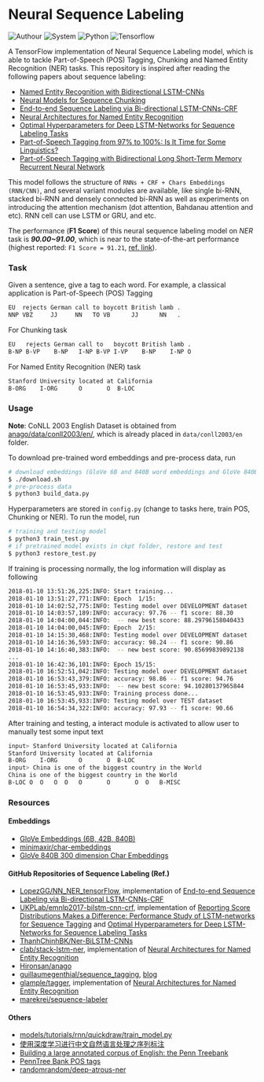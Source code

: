 # Neural Sequence Labeling

![Authour](https://img.shields.io/badge/Author-Zhang%20Hao%20(Isaac%20Changhau)-blue.svg) ![System](https://img.shields.io/badge/MacOS%20High%20Sierra-10.13.2-green.svg) ![Python](https://img.shields.io/badge/Python-3.6-brightgreen.svg) ![Tensorflow](https://img.shields.io/badge/TensorFlow-1.4.0-yellowgreen.svg)

A TensorFlow implementation of Neural Sequence Labeling model, which is able to tackle Part-of-Speech (POS) Tagging, Chunking and Named Entity Recognition (NER) tasks. This repository is inspired after reading the following papers about sequence labeling:
- [Named Entity Recognition with Bidirectional LSTM-CNNs](https://arxiv.org/pdf/1511.08308.pdf)
- [Neural Models for Sequence Chunking](https://arxiv.org/abs/1701.04027)
- [End-to-end Sequence Labeling via Bi-directional LSTM-CNNs-CRF](https://arxiv.org/pdf/1603.01354.pdf)
- [Neural Architectures for Named Entity Recognition](https://arxiv.org/pdf/1603.01360.pdf)
- [Optimal Hyperparameters for Deep LSTM-Networks for Sequence Labeling Tasks](https://arxiv.org/pdf/1707.06799.pdf)
- [Part-of-Speech Tagging from 97% to 100%: Is It Time for Some Linguistics?](https://nlp.stanford.edu/pubs/CICLing2011-manning-tagging.pdf)
- [Part-of-Speech Tagging with Bidirectional Long Short-Term Memory Recurrent Neural Network](https://arxiv.org/pdf/1510.06168.pdf)

This model follows the structure of `RNNs + CRF + Chars Embeddings (RNN/CNN)`, and several variant modules are available, like single bi-RNN, stacked bi-RNN and densely connected bi-RNN as well as experiments on introducing the attention mechanism (dot attention, Bahdanau attention and etc). RNN cell can use LSTM or GRU, and etc.

The performance (**F1 Score**) of this neural sequence labeling model on *NER* task is ***90.00~91.00***, which is near to the state-of-the-art performance (highest reported: `F1 Score = 91.21`, [ref. link](https://www.quora.com/What-is-the-current-state-of-the-art-in-Named-Entity-Recognition-NER)).

### Task

Given a sentence, give a tag to each word. For example, a classical application is Part-of-Speech (POS) Tagging
```bash
EU  rejects German call to boycott British lamb . 
NNP VBZ     JJ     NN   TO VB      JJ      NN   . 
```

For Chunking task
```bash
EU   rejects German call to   boycott British lamb . 
B-NP B-VP    B-NP   I-NP B-VP I-VP    B-NP    I-NP O 
```

For Named Entity Recognition (NER) task
```bash
Stanford University located at California 
B-ORG    I-ORG      O       O  B-LOC      
```

### Usage

**Note**: CoNLL 2003 English Dataset is obtained from [anago/data/conll2003/en/](https://github.com/Hironsan/anago/tree/master/data/conll2003/en), which is already placed in `data/conll2003/en` folder.

To download pre-trained word embeddings and pre-process data, run
```bash
# download embeddings (GloVe 6B and 840B word embeddings and GloVe 840B char embeddings)
$ ./download.sh
# pre-process data
$ python3 build_data.py 
```

Hyperparameters are stored in `config.py` (change to tasks here, train POS, Chunking or NER). To run the model, run
```bash
# training and testing model
$ python3 train_test.py
# if pretrained model exists in ckpt folder, restore and test
$ python3 restore_test.py
```

If training is processing normally, the log information will display as following
```bash
2018-01-10 13:51:26,225:INFO: Start training...
2018-01-10 13:51:27,771:INFO: Epoch  1/15:
2018-01-10 14:02:52,775:INFO: Testing model over DEVELOPMENT dataset
2018-01-10 14:03:57,189:INFO: accuracy: 97.76 -- f1 score: 88.30
2018-01-10 14:04:00,044:INFO:  -- new best score: 88.29796158040433
2018-01-10 14:04:00,045:INFO: Epoch  2/15:
2018-01-10 14:15:30,468:INFO: Testing model over DEVELOPMENT dataset
2018-01-10 14:16:36,593:INFO: accuracy: 98.24 -- f1 score: 90.86
2018-01-10 14:16:40,383:INFO:  -- new best score: 90.85699839892138
...
2018-01-10 16:42:36,101:INFO: Epoch 15/15:
2018-01-10 16:52:51,042:INFO: Testing model over DEVELOPMENT dataset
2018-01-10 16:53:43,379:INFO: accuracy: 98.86 -- f1 score: 94.76
2018-01-10 16:53:45,933:INFO:  -- new best score: 94.10280137965844
2018-01-10 16:53:45,933:INFO: Training process done...
2018-01-10 16:53:45,933:INFO: Testing model over TEST dataset
2018-01-10 16:54:34,322:INFO: accuracy: 97.93 -- f1 score: 90.66
```

After training and testing, a interact module is activated to allow user to manually test some input text
```bash
input> Stanford University located at California
Stanford University located at California 
B-ORG    I-ORG      O       O  B-LOC      
input> China is one of the biggest country in the World
China is one of the biggest country in the World 
B-LOC O  O   O  O   O       O       O  O   B-MISC
```

### Resources

#### Embeddings
- [GloVe Embeddings (6B, 42B, 840B)](https://nlp.stanford.edu/projects/glove/)
- [minimaxir/char-embeddings](https://github.com/minimaxir/char-embeddings)
- [GloVe 840B 300 dimension Char Embeddings](https://github.com/minimaxir/char-embeddings/blob/master/glove.840B.300d-char.txt)

#### GitHub Repositories of Sequence Labeling (Ref.)
- [LopezGG/NN_NER_tensorFlow](https://github.com/LopezGG/NN_NER_tensorFlow), implementation of [End-to-end Sequence Labeling via Bi-directional LSTM-CNNs-CRF](https://arxiv.org/pdf/1603.01354.pdf)
- [UKPLab/emnlp2017-bilstm-cnn-crf](https://github.com/UKPLab/emnlp2017-bilstm-cnn-crf), implementation of [Reporting Score Distributions Makes a Difference: Performance Study of LSTM-networks for Sequence Tagging](https://arxiv.org/pdf/1707.09861.pdf) and [Optimal Hyperparameters for Deep LSTM-Networks for Sequence Labeling Tasks](https://arxiv.org/pdf/1707.06799.pdf)
- [ThanhChinhBK/Ner-BiLSTM-CNNs](https://github.com/ThanhChinhBK/Ner-BiLSTM-CNNs)
- [clab/stack-lstm-ner](https://github.com/clab/stack-lstm-ner), implementation of [Neural Architectures for Named Entity Recognition](http://arxiv.org/pdf/1603.01360v1.pdf)
- [Hironsan/anago](https://github.com/Hironsan/anago)
- [guillaumegenthial/sequence_tagging](https://github.com/guillaumegenthial/sequence_tagging), [blog](https://guillaumegenthial.github.io/sequence-tagging-with-tensorflow.html)
- [glample/tagger](https://github.com/glample/tagger), implementation of [Neural Architectures for Named Entity Recognition](https://arxiv.org/pdf/1603.01360.pdf)
- [marekrei/sequence-labeler](https://github.com/marekrei/sequence-labeler)

#### Others
- [models/tutorials/rnn/quickdraw/train_model.py](https://github.com/tensorflow/models/blob/master/tutorials/rnn/quickdraw/train_model.py)
- [使用深度学习进行中文自然语言处理之序列标注](https://www.jianshu.com/p/7e233ef57cb6)
- [Building a large annotated corpus of English: the Penn Treebank](https://catalog.ldc.upenn.edu/docs/LDC95T7/cl93.html)
- [PennTree Bank POS tags](https://www.ling.upenn.edu/courses/Fall_2003/ling001/penn_treebank_pos.html)
- [randomrandom/deep-atrous-ner](https://github.com/randomrandom/deep-atrous-ner)
